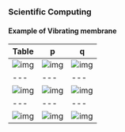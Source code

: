
### Scientific Computing

#### Example of Vibrating membrane

Table |p|q|
---|---|---
![img](https://www.acs.psu.edu/drussell/Demos/MembraneCircle/mode01-2.gif) |![img](https://www.acs.psu.edu/drussell/Demos/MembraneCircle/mode11-2.gif)|![img](https://www.acs.psu.edu/drussell/Demos/MembraneCircle/mode21-2.gif)|
---|---|---
![img](https://www.acs.psu.edu/drussell/Demos/MembraneCircle/mode02-2.gif) |![img](https://www.acs.psu.edu/drussell/Demos/MembraneCircle/mode31-2.gif)|![img](https://www.acs.psu.edu/drussell/Demos/MembraneCircle/mode41-2.gif)|
---|---|---
![img](https://www.acs.psu.edu/drussell/Demos/MembraneCircle/mode41-2.gif) |![img](https://www.acs.psu.edu/drussell/Demos/MembraneCircle/mode22-2.gif)|![img](https://www.acs.psu.edu/drussell/Demos/MembraneCircle/mode32-2.gif)|



